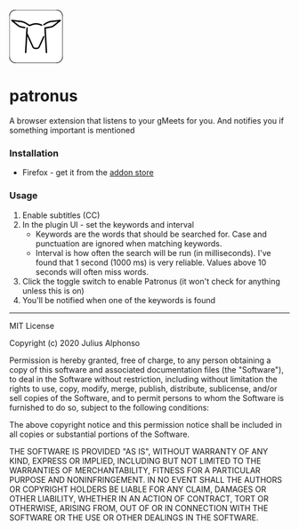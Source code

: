 ![patronus-logo](/extension/icons/deer-96.png)
# patronus
A browser extension that listens to your gMeets for you. And notifies you if something important is mentioned

### Installation
* Firefox - get it from the [addon store](https://addons.mozilla.org/en-US/firefox/addon/patronus-for-gmeet/)

### Usage
1. Enable subtitles (CC)
2. In the plugin UI - set the keywords and interval
    * Keywords are the words that should be searched for. Case and punctuation are ignored when matching keywords.
    * Interval is how often the search will be run (in milliseconds). I've found that 1 second (1000 ms) is very reliable. Values above 10 seconds will often miss words.
3. Click the toggle switch to enable Patronus (it won't check for anything unless this is on)
4. You'll be notified when one of the keywords is found
---
MIT License

Copyright (c) 2020 Julius Alphonso

Permission is hereby granted, free of charge, to any person obtaining a copy
of this software and associated documentation files (the "Software"), to deal
in the Software without restriction, including without limitation the rights
to use, copy, modify, merge, publish, distribute, sublicense, and/or sell
copies of the Software, and to permit persons to whom the Software is
furnished to do so, subject to the following conditions:

The above copyright notice and this permission notice shall be included in all
copies or substantial portions of the Software.

THE SOFTWARE IS PROVIDED "AS IS", WITHOUT WARRANTY OF ANY KIND, EXPRESS OR
IMPLIED, INCLUDING BUT NOT LIMITED TO THE WARRANTIES OF MERCHANTABILITY,
FITNESS FOR A PARTICULAR PURPOSE AND NONINFRINGEMENT. IN NO EVENT SHALL THE
AUTHORS OR COPYRIGHT HOLDERS BE LIABLE FOR ANY CLAIM, DAMAGES OR OTHER
LIABILITY, WHETHER IN AN ACTION OF CONTRACT, TORT OR OTHERWISE, ARISING FROM,
OUT OF OR IN CONNECTION WITH THE SOFTWARE OR THE USE OR OTHER DEALINGS IN THE
SOFTWARE.

